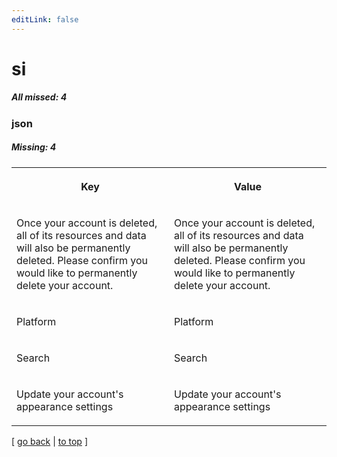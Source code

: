 ```yaml
---
editLink: false
---
```


# si

##### All missed: 4


### json

##### Missing: 4

<table width="100%">
<tr><th width="50%">

Key

</th><th width="50%">

Value

</th></tr>
<tr><td width="50%">

Once your account is deleted, all of its resources and data will also be permanently deleted. Please confirm you would like to permanently delete your account.

</td><td width="50%">

Once your account is deleted, all of its resources and data will also be permanently deleted. Please confirm you would like to permanently delete your account.

</td></tr>
<tr><td width="50%">

Platform

</td><td width="50%">

Platform

</td></tr>
<tr><td width="50%">

Search

</td><td width="50%">

Search

</td></tr>
<tr><td width="50%">

Update your account's appearance settings

</td><td width="50%">

Update your account's appearance settings

</td></tr>
</table>

[ [go back](../status.md) | [to top](#) ]

